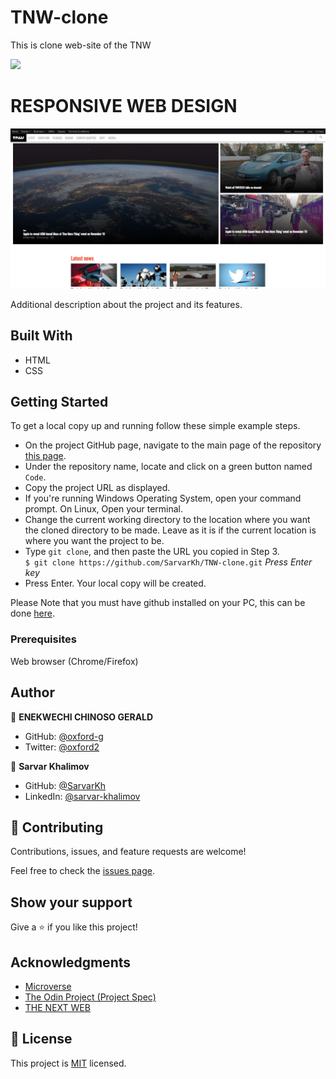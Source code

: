 # TNW-clone
This is clone web-site of the TNW

![](https://img.shields.io/badge/Microverse-blueviolet)

# RESPONSIVE WEB DESIGN

![screenshot](index.jpg)

Additional description about the project and its features.

## Built With

- HTML
- CSS


## Getting Started

To get a local copy up and running follow these simple example steps.

- On the project GitHub page, navigate to the main page of the repository [this page](https://github.com/SarvarKh/TNW-clone/tree/feature-branch).
- Under the repository name, locate and click on a green button named `Code`.
- Copy the project URL as displayed.
- If you're running Windows Operating System, open your command prompt. On Linux, Open your terminal.
- Change the current working directory to the location where you want the cloned directory to be made. Leave as it is if the current location is where you want the project to be.
- Type `git clone`, and then paste the URL you copied in Step 3.<br>
  `$ git clone https://github.com/SarvarKh/TNW-clone.git` <em>Press Enter key</em><br>
- Press Enter. Your local copy will be created.

Please Note that you must have github installed on your PC, this can be done [here](https://gist.github.com/derhuerst/1b15ff4652a867391f03).


### Prerequisites

Web browser (Chrome/Firefox)


## Author

👤 **ENEKWECHI CHINOSO GERALD**

- GitHub: [@oxford-g](https://github.com/oxford-g)
- Twitter: [@oxford2](https://twitter.com/oxford2)

👤 **Sarvar Khalimov**

- GitHub: [@SarvarKh](https://github.com/SarvarKh)
- LinkedIn: [@sarvar-khalimov](https://www.linkedin.com/in/sarvar-khalimov-208797143/)


## 🤝 Contributing

Contributions, issues, and feature requests are welcome!

Feel free to check the [issues page](issues/).

## Show your support

Give a ⭐️ if you like this project!

## Acknowledgments

- [Microverse](https://.microverse.org/)
- [The Odin Project (Project Spec)](https://www.theodinproject.com/courses/javascript/lessons/weather-app)
- [THE NEXT WEB](https://thenextweb.com/)

## 📝 License

This project is [MIT](lic.url) licensed.

